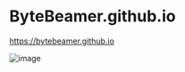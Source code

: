 # ByteBeamer.github.io
https://bytebeamer.github.io

![image](https://img.shields.io/github/downloads/bytebeamer/ByteBeamer.github.io/total?style=for-the-badge)
